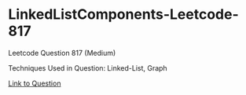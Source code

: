 # LinkedListComponents-Leetcode-817

Leetcode Question 817 (Medium)

Techniques Used in Question:
Linked-List, Graph

[Link to Question](https://leetcode.com/problems/linked-list-components/)
